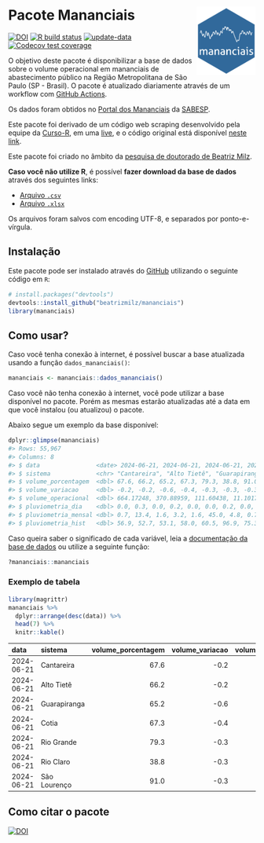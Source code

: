 
<!-- README.md is generated from README.Rmd. Please edit that file -->

# Pacote Mananciais <img src="man/figures/hexlogo.png" align="right" width = "120px"/>

<!-- badges: start -->

[![DOI](https://zenodo.org/badge/DOI/10.5281/zenodo.4733056.svg)](https://doi.org/10.5281/zenodo.4733056)
[![R build
status](https://github.com/beatrizmilz/mananciais/workflows/R-CMD-check/badge.svg)](https://github.com/beatrizmilz/mananciais/actions)
[![update-data](https://github.com/beatrizmilz/mananciais/actions/workflows/2-update_data.yaml/badge.svg)](https://github.com/beatrizmilz/mananciais/actions/workflows/2-update_data.yaml)
[![Codecov test
coverage](https://codecov.io/gh/beatrizmilz/mananciais/branch/master/graph/badge.svg)](https://codecov.io/gh/beatrizmilz/mananciais?branch=master)
<!-- badges: end -->

O objetivo deste pacote é disponibilizar a base de dados sobre o volume
operacional em mananciais de abastecimento público na Região
Metropolitana de São Paulo (SP - Brasil). O pacote é atualizado
diariamente através de um workflow com [GitHub
Actions](https://github.com/beatrizmilz/mananciais/actions).

Os dados foram obtidos no [Portal dos
Mananciais](http://mananciais.sabesp.com.br/Situacao) da
[SABESP](http://site.sabesp.com.br/site/Default.aspx).

Este pacote foi derivado de um código web scraping desenvolvido pela
equipe da [Curso-R](https://www.curso-r.com/), em uma
[live](https://youtu.be/jvZIxrMmOcQ), e o código original está
disponível [neste
link](https://github.com/curso-r/lives/blob/master/drafts/20200730_scraper_sabesp.R).

Este pacote foi criado no âmbito da [pesquisa de doutorado de Beatriz
Milz](https://beatrizmilz.github.io/tese/).

**Caso você não utilize R**, é possível **fazer download da base de
dados** através dos seguintes links:

- [Arquivo
  `.csv`](https://github.com/beatrizmilz/mananciais/raw/master/inst/extdata/mananciais.csv)
- [Arquivo
  `.xlsx`](https://github.com/beatrizmilz/mananciais/blob/master/inst/extdata/mananciais.xlsx?raw=true)

Os arquivos foram salvos com encoding UTF-8, e separados por
ponto-e-vírgula.

## Instalação

Este pacote pode ser instalado através do [GitHub](https://github.com/)
utilizando o seguinte código em `R`:

``` r
# install.packages("devtools")
devtools::install_github("beatrizmilz/mananciais")
library(mananciais)
```

## Como usar?

Caso você tenha conexão à internet, é possível buscar a base atualizada
usando a função `dados_mananciais()`:

``` r
mananciais <- mananciais::dados_mananciais() 
```

Caso você não tenha conexão à internet, você pode utilizar a base
disponível no pacote. Porém as mesmas estarão atualizadas até a data em
que você instalou (ou atualizou) o pacote.

Abaixo segue um exemplo da base disponível:

``` r
dplyr::glimpse(mananciais)
#> Rows: 55,967
#> Columns: 8
#> $ data                <date> 2024-06-21, 2024-06-21, 2024-06-21, 2024-06-21, 2…
#> $ sistema             <chr> "Cantareira", "Alto Tietê", "Guarapiranga", "Cotia…
#> $ volume_porcentagem  <dbl> 67.6, 66.2, 65.2, 67.3, 79.3, 38.8, 91.0, 67.8, 66…
#> $ volume_variacao     <dbl> -0.2, -0.2, -0.6, -0.4, -0.3, -0.3, -0.3, -0.1, -0…
#> $ volume_operacional  <dbl> 664.17248, 370.88959, 111.60438, 11.10171, 89.0143…
#> $ pluviometria_dia    <dbl> 0.0, 0.3, 0.0, 0.2, 0.0, 0.0, 0.2, 0.0, 0.3, 0.0, …
#> $ pluviometria_mensal <dbl> 0.7, 13.4, 1.6, 3.2, 1.6, 45.0, 4.8, 0.7, 13.1, 1.…
#> $ pluviometria_hist   <dbl> 56.9, 52.7, 53.1, 58.0, 60.5, 96.9, 75.3, 56.9, 52…
```

Caso queira saber o significado de cada variável, leia a [documentação
da base de
dados](https://beatrizmilz.github.io/mananciais/reference/mananciais.html)
ou utilize a seguinte função:

``` r
?mananciais::mananciais
```

### Exemplo de tabela

``` r
library(magrittr)
mananciais %>% 
  dplyr::arrange(desc(data)) %>% 
  head(7) %>%
  knitr::kable()
```

| data       | sistema      | volume_porcentagem | volume_variacao | volume_operacional | pluviometria_dia | pluviometria_mensal | pluviometria_hist |
|:-----------|:-------------|-------------------:|----------------:|-------------------:|-----------------:|--------------------:|------------------:|
| 2024-06-21 | Cantareira   |               67.6 |            -0.2 |          664.17248 |              0.0 |                 0.7 |              56.9 |
| 2024-06-21 | Alto Tietê   |               66.2 |            -0.2 |          370.88959 |              0.3 |                13.4 |              52.7 |
| 2024-06-21 | Guarapiranga |               65.2 |            -0.6 |          111.60438 |              0.0 |                 1.6 |              53.1 |
| 2024-06-21 | Cotia        |               67.3 |            -0.4 |           11.10171 |              0.2 |                 3.2 |              58.0 |
| 2024-06-21 | Rio Grande   |               79.3 |            -0.3 |           89.01437 |              0.0 |                 1.6 |              60.5 |
| 2024-06-21 | Rio Claro    |               38.8 |            -0.3 |            5.30598 |              0.0 |                45.0 |              96.9 |
| 2024-06-21 | São Lourenço |               91.0 |            -0.3 |           80.84397 |              0.2 |                 4.8 |              75.3 |

## Como citar o pacote

[![DOI](https://zenodo.org/badge/DOI/10.5281/zenodo.4733056.svg)](https://doi.org/10.5281/zenodo.4733056)
